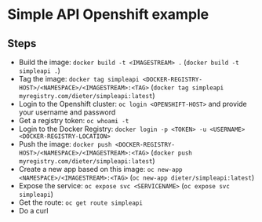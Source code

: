 # Simple API Openshift example
## Steps
- Build the image: `docker build -t <IMAGESTREAM> .` (`docker build -t simpleapi .`)
- Tag the image: `docker tag simpleapi <DOCKER-REGISTRY-HOST>/<NAMESPACE>/<IMAGESTREAM>:<TAG>` (`docker tag simpleapi myregistry.com/dieter/simpleapi:latest`)
- Login to the Openshift cluster: `oc login <OPENSHIFT-HOST>` and provide your username and password
- Get a registry token: `oc whoami -t`
- Login to the Docker Registry: `docker login -p <TOKEN> -u <USERNAME> <DOCKER-REGISTRY-LOCATION>`
- Push the image: `docker push <DOCKER-REGISTRY-HOST>/<NAMESPACE>/<IMAGESTREAM>:<TAG>` (`docker push myregistry.com/dieter/simpleapi:latest`)
- Create a new app based on this image: `oc new-app <NAMESPACE>/<IMAGESTREAM>:<TAG>` (`oc new-app dieter/simpleapi:latest`)
- Expose the service: `oc expose svc <SERVICENAME>` (`oc expose svc simpleapi`)
- Get the route: `oc get route simpleapi`
- Do a curl
